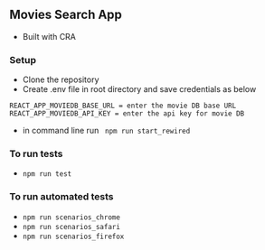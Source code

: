 ## Movies Search App
- Built with CRA

### Setup
- Clone the repository
- Create .env file in root directory and save credentials as below
```
REACT_APP_MOVIEDB_BASE_URL = enter the movie DB base URL
REACT_APP_MOVIEDB_API_KEY = enter the api key for movie DB

```
- in command line run
` npm run start_rewired`

### To run tests

- `npm run test`

### To run automated tests

- `npm run scenarios_chrome`
- `npm run scenarios_safari`
- `npm run scenarios_firefox`
